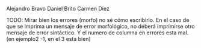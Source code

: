 Alejandro Bravo
Daniel Brito
Carmen Díez

TODO: Mirar bien los errores (morfo) no sé cómo escribirlo. En el caso de que se imprima un mensaje de error morfológico, no deberá imprimirse otro mensaje de error sintáctico. Y el numero de columna en errores esta mal. (en ejemplo2 -1, en el 3 esta bien)
